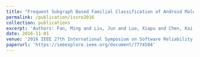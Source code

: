 ```yaml
---
title: "Frequent Subgraph Based Familial Classification of Android Malware"
permalink: /publication/issre2016
collection: publications
excerpt: 'Authors: Fan, Ming and Liu, Jun and Luo, Xiapu and Chen, Kai and Chen, Tianyi and Tian, Zhenzhou and Zhang, Xiaodong and Zheng, Qinghua and Liu, Ting'
date: 2016-11-01
venue: '2016 IEEE 27th International Symposium on Software Reliability Engineering (ISSRE)'
paperurl: 'https://ieeexplore.ieee.org/document/7774504'
---
```

